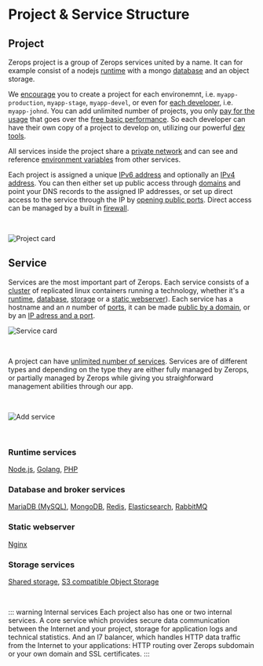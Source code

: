 # Project & Service Structure

## Project

Zerops project is a group of Zerops services united by a name. It can for example consist of a nodejs [runtime]() with a mongo [database]() and an object storage.

We [encourage]() you to create a project for each environemnt, i.e. `myapp-production`, `myapp-stage`, `myapp-devel`, or even for [each developer](), i.e. `myapp-johnd`. You can add unlimited number of projects, you only [pay for the usage]() that goes over the [free basic performance](). So each developer can have their own copy of a project to develop on, utilizing our powerful [dev tools]().

All services inside the project share a [private network]() and can see and reference [environment variables]() from other services.

Each project is assigned a unique [IPv6 address]() and optionally an [IPv4 address](). You can then either set up public access through [domains]()  and point your DNS records to the assigned IP addresses, or set up direct access to the service through the IP by [opening public ports](). Direct access can be managed by a built in [firewall]().

<br />

![Project card](/project-card.png "Project card")


## Service

Services are the most important part of Zerops. Each service consists of a [cluster]() of replicated linux containers running a technology, whether it's a [runtime](), [database](), [storage]() or a [static webserver]()). Each service has a hostname and an _n_ number of [ports](), it can be made [public by a domain](), or by an [IP adress and a port]().

![Service card](/service-card.png "Service card")

<br />

A project can have [unlimited number of services](). Services are of different types and depending on the type they are either fully managed by Zerops, or partially managed by Zerops while giving you straighforward management abilities through our app.

<br />

![Add service](/add-service.png "Add service")

<br />

### Runtime services
[Node.js](), [Golang](), [PHP]()

### Database and broker services
[MariaDB (MySQL)](), [MongoDB](), [Redis](), [Elasticsearch](), [RabbitMQ]()

### Static webserver
[Nginx]()

### Storage services
[Shared storage](), [S3 compatible Object Storage]()

<br />

::: warning Internal services
Each project also has one or two internal services. A core service which provides secure data communication between the Internet and your project, storage for application logs and technical statistics. And an l7 balancer, which handles HTTP data traffic from the Internet to your applications: HTTP routing over Zerops subdomain or your own domain and SSL certificates.
:::
